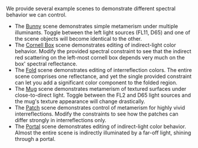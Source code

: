 We provide several example scenes to demonstrate different spectral behavior we can control.

- The [Bunny](./bunny/) scene demonstrates simple metamerism under multiple illuminants. Toggle between the left light sources (FL11, D65) and one of the scene objects will become identical to the other.
- The [Cornell Box](./cornell_box/) scene demonstrates editing of indirect-light color behavior. Modify the provided spectral constraint to see that the indirect red scattering on the left-most cornell box depends very much on the box' spectral reflectance.
- The [Fold](./fold/) scene demonstrates editing of interreflection colors. The entire scene comprises one reflectance, and yet the single provided constraint can let you add a significant color component to the folded region.
- The [Mug](./mug/) scene demonstrates metamerism of textured surfaces under close-to-direct light. Toggle between the FL2 and D65 light sources and the mug's texture appearance will change drastically.
- The [Patch](./patch/) scene demonstrates control of metamerism for highly vivid interreflections. Modify the constraints to see how the patches can differ strongly in interreflections only.
- The [Portal](./portal/) scene demonstrates editing of indirect-light color behavior. Almost the entire scene is indirectly illuminated by a far-off light, shining through a portal.